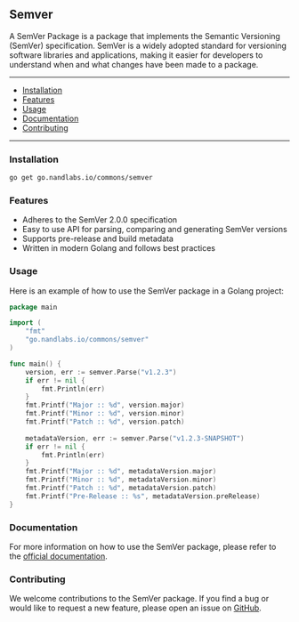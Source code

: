 ## Semver

A SemVer Package is a package that implements the Semantic Versioning (SemVer) specification. SemVer is a widely adopted standard for versioning software libraries and applications, making it easier for developers to understand when and what changes have been made to a package.

---

- [Installation](#installation)
- [Features](#features)
- [Usage](#usage)
- [Documentation](#documentation)
- [Contributing](#contributing)

---

### Installation

```bash
go get go.nandlabs.io/commons/semver
```

### Features

* Adheres to the SemVer 2.0.0 specification
* Easy to use API for parsing, comparing and generating SemVer versions
* Supports pre-release and build metadata
* Written in modern Golang and follows best practices

### Usage

Here is an example of how to use the SemVer package in a Golang project:

```go
package main

import (
	"fmt"
	"go.nandlabs.io/commons/semver"
)

func main() {
	version, err := semver.Parse("v1.2.3")
	if err != nil {
		fmt.Println(err)
	}
	fmt.Printf("Major :: %d", version.major)
	fmt.Printf("Minor :: %d", version.minor)
	fmt.Printf("Patch :: %d", version.patch)
	
	metadataVersion, err := semver.Parse("v1.2.3-SNAPSHOT")
	if err != nil {
		fmt.Println(err)
    }
	fmt.Printf("Major :: %d", metadataVersion.major)
	fmt.Printf("Minor :: %d", metadataVersion.minor)
	fmt.Printf("Patch :: %d", metadataVersion.patch)
	fmt.Printf("Pre-Release :: %s", metadataVersion.preRelease)
}
```

### Documentation

For more information on how to use the SemVer package, please refer to the [official documentation](https://semver.org/).

### Contributing

We welcome contributions to the SemVer package. If you find a bug or would like to request a new feature, please open an issue on [GitHub](https://github.com/nandlabs/go-commons/issues).

